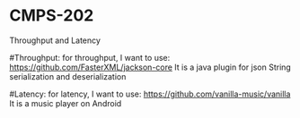 # CMPS-202
Throughput and Latency

#Throughput:
for throughput, I want to use: https://github.com/FasterXML/jackson-core
It is a java plugin for json String serialization and deserialization

#Latency:
for latency, I want to use: https://github.com/vanilla-music/vanilla
It is a music player on Android


